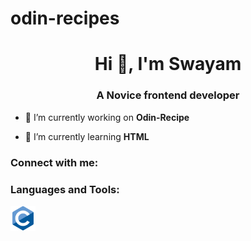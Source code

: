 # odin-recipes

<h1 align="center">Hi 👋, I'm Swayam</h1>
<h3 align="center">A Novice frontend developer</h3>

- 🔭 I’m currently working on **Odin-Recipe**

- 🌱 I’m currently learning **HTML**

<h3 align="left">Connect with me:</h3>
<p align="left">
</p>

<h3 align="left">Languages and Tools:</h3>
<p align="left"> <a href="https://www.cprogramming.com/" target="_blank" rel="noreferrer"> <img src="https://raw.githubusercontent.com/devicons/devicon/master/icons/c/c-original.svg" alt="c" width="40" height="40"/> </a> </p>

